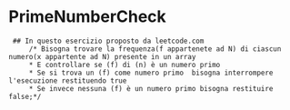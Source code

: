 # PrimeNumberCheck
     ## In questo esercizio proposto da leetcode.com 
         /* Bisogna trovare la frequenza(f appartenete ad N) di ciascun numero(x appartente ad N) presente in un array
         * E controllare se (f) di (n) è un numero primo
         * Se si trova un (f) come numero primo  bisogna interrompere l'esecuzione restituendo true
         * Se invece nessuna (f) è un numero primo bisogna restituire false;*/
